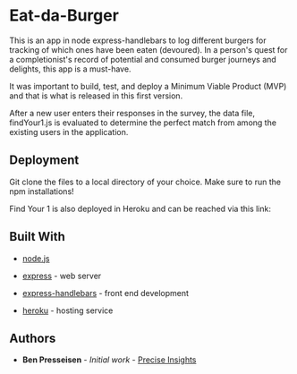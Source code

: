 # Eat-da-Burger
  
This is an app in node express-handlebars to log different burgers for tracking of which ones have been eaten (devoured). In a person's quest for a completionist's record of potential and consumed burger journeys and delights, this app is a must-have.
  
It was important to build, test, and deploy a Minimum Viable Product (MVP) and that is what is released in this first version.

After a new user enters their responses in the survey, the data file, findYour1.js is evaluated to determine the perfect match from among the existing users in the application.
  
  
## Deployment

Git clone the files to a local directory of your choice. Make sure to run the npm installations!
  
Find Your 1 is also deployed in Heroku and can be reached via this link: 
  
## Built With
  
* [node.js](https://nodejs.org/en/) 
  
* [express](https://www.npmjs.com/package/express) - web server

* [express-handlebars](https://www.npmjs.com/package/express-handlebars) - front end development
  
  
* [heroku](https://www.heroku.com/home) - hosting service
  
## Authors
  
* **Ben Presseisen** - *Initial work* - [Precise Insights](https://bpresseisen.github.io/Bootstrap-Portfolio/)
